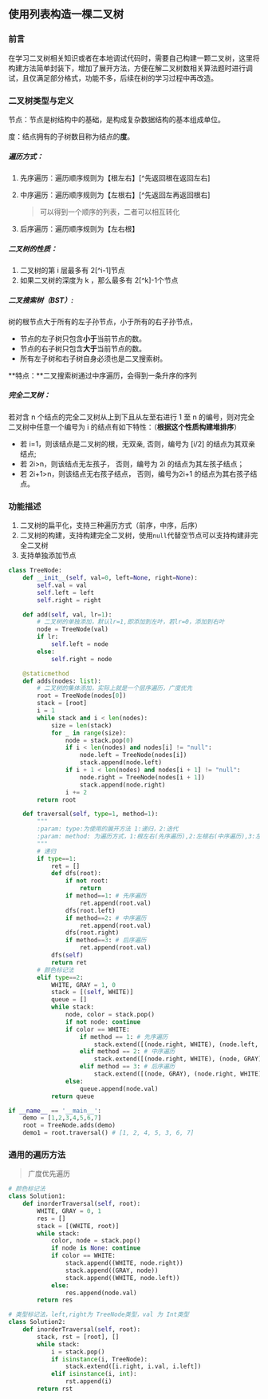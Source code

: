 ## 使用列表构造一棵二叉树

### 前言

在学习二叉树相关知识或者在本地调试代码时，需要自己构建一颗二叉树，这里将构建方法简单封装下，增加了展开方法，方便在解二叉树数相关算法题时进行调试，且仅满足部分格式，功能不多，后续在树的学习过程中再改造。



### 二叉树类型与定义

节点：节点是树结构中的基础，是构成复杂数据结构的基本组成单位。

度：结点拥有的子树数目称为结点的**度**。

##### 遍历方式：

1. 先序遍历：遍历顺序规则为【根左右】[^先返回根在返回左右]

2. 中序遍历：遍历顺序规则为【左根右】[^先返回左再返回根右]

   > 可以得到一个顺序的列表，二者可以相互转化

3. 后序遍历：遍历顺序规则为【左右根】

##### 二叉树的性质：

1. 二叉树的第 i 层最多有 2[^i-1]节点
2. 如果二叉树的深度为 k ，那么最多有 2[^k]-1个节点

##### 二叉搜索树（BST）:

树的根节点大于所有的左子孙节点，小于所有的右子孙节点，

- 节点的左子树只包含**小于**当前节点的数。
- 节点的右子树只包含**大于**当前节点的数。
- 所有左子树和右子树自身必须也是二叉搜索树。

**特点：**二叉搜索树通过中序遍历，会得到一条升序的序列



##### 完全二叉树：

若对含 n 个结点的完全二叉树从上到下且从左至右进行 1 至 n 的编号，则对完全二叉树中任意一个编号为 i 的结点有如下特性：（**根据这个性质构建堆排序**）

-  若 i=1，则该结点是二叉树的根，无双亲, 否则，编号为 [i/2] 的结点为其双亲结点;
-  若 2i>n，则该结点无左孩子，  否则，编号为 2i 的结点为其左孩子结点；
-  若 2i+1>n，则该结点无右孩子结点，  否则，编号为2i+1 的结点为其右孩子结点。



### 功能描述

1. 二叉树的扁平化，支持三种遍历方式（前序，中序，后序）
2. 二叉树的构建，支持构建完全二叉树，使用`null`代替空节点可以支持构建非完全二叉树
3. 支持单独添加节点

```python
class TreeNode:
    def __init__(self, val=0, left=None, right=None):
        self.val = val
        self.left = left
        self.right = right

    def add(self, val, lr=1):
        # 二叉树的单独添加，默认lr=1,即添加到左叶，若lr=0，添加到右叶
        node = TreeNode(val)
        if lr:
            self.left = node
        else:
            self.right = node

    @staticmethod
    def adds(nodes: list):
        # 二叉树的集体添加，实际上就是一个层序遍历，广度优先
        root = TreeNode(nodes[0])
        stack = [root]
        i = 1
        while stack and i < len(nodes):
            size = len(stack)
            for _ in range(size):
                node = stack.pop(0)
                if i < len(nodes) and nodes[i] != "null":
                    node.left = TreeNode(nodes[i])
                    stack.append(node.left)
                if i + 1 < len(nodes) and nodes[i + 1] != "null":
                    node.right = TreeNode(nodes[i + 1])
                    stack.append(node.right)
                i += 2
        return root

    def traversal(self, type=1, method=1):
        """
        :param: type:为使用的展开方法 1:递归，2:迭代
        :param: method: 为遍历方式，1:根左右(先序遍历),2:左根右(中序遍历),3:左右根(后序遍历)
        """
        # 递归
        if type==1:
            ret = []
            def dfs(root):
                if not root:
                    return
                if method==1: # 先序遍历
                    ret.append(root.val)
                dfs(root.left)
                if method==2: # 中序遍历
                    ret.append(root.val)
                dfs(root.right)
                if method==3: # 后序遍历
                    ret.append(root.val)
            dfs(self)
            return ret
        # 颜色标记法
        elif type==2:
            WHITE, GRAY = 1, 0
            stack = [(self, WHITE)]
            queue = []
            while stack:
                node, color = stack.pop()
                if not node: continue
                if color == WHITE:
                    if method == 1: # 先序遍历
                        stack.extend([(node.right, WHITE), (node.left, WHITE), (node, GRAY)])
                    elif method == 2: # 中序遍历
                        stack.extend([(node.right, WHITE), (node, GRAY), (node.left, WHITE)])
                    elif method == 3: # 后序遍历
                        stack.extend([(node, GRAY), (node.right, WHITE), (node.left, WHITE)])
                else:
                    queue.append(node.val)
            return queue

if __name__ == '__main__':
    demo = [1,2,3,4,5,6,7]
    root = TreeNode.adds(demo)
    demo1 = root.traversal() # [1, 2, 4, 5, 3, 6, 7]
```



### 通用的遍历方法

> 广度优先遍历

```python
# 颜色标记法
class Solution1:
    def inorderTraversal(self, root):
        WHITE, GRAY = 0, 1
        res = []
        stack = [(WHITE, root)]
        while stack:
            color, node = stack.pop()
            if node is None: continue
            if color == WHITE:
                stack.append((WHITE, node.right))
                stack.append((GRAY, node))
                stack.append((WHITE, node.left))
            else:
                res.append(node.val)
        return res

# 类型标记法，left,right为 TreeNode类型，val 为 Int类型
class Solution2:
    def inorderTraversal(self, root):
        stack, rst = [root], []
        while stack:
            i = stack.pop()
            if isinstance(i, TreeNode):
                stack.extend([i.right, i.val, i.left])
            elif isinstance(i, int):
                rst.append(i)
        return rst  
```



